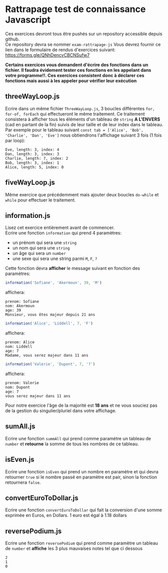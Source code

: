 # Rattrapage test de connaissance Javascript

Ces exercices devront tous être pushés sur un repository accessible depuis github.  
Ce repository devra se nommer `exam-rattrapage-js`
Vous devrez fournir ce lien dans le formulaire de rendus d'exercices suivant: https://forms.gle/QNhDencvCBCNSufw7

**Certains exercices vous demandent d'écrire des fonctions dans un fichier. Il faudra évidement tester ces fonctions en les appelant dans votre programme!!. Ces exercices consistent donc à déclarer ces fonctions mais aussi à les appeler pour vérifier leur exécution**

## threeWayLoop.js

Ecrire dans un même fichier `ThreeWayLoop.js`, 3 boucles différentes `for, for-of, forEach` qui effectueront le même traitement.
Ce traitement consistera à afficher tous les éléments d'un tableau de `string` **A L'ENVERS** (cad en partant de la fin) suivis de leur taille et de leur index dans le tableau.
Par exemple pour le tableau suivant `const tab = ['Alice', 'Bob', 'Charlie', 'Dan', 'Eve']` nous obtiendrons l'affichage suivant 3 fois (1 fois par loop):

```text
Eve, length: 3, index: 4
Dan, length: 3, index: 3
Charlie, length: 7, index: 2
Bob, length: 3, index: 1
Alice, length: 5, index: 0
```

## fiveWayLoop.js

Même exercice que précédemment mais ajouter deux boucles `do-while` et `while` pour effectuer le traitement.

## information.js

Lisez cet exercice entièrement avant de commencer.  
Ecrire une fonction `information` qui prend 4 paramètres:

- un prénom qui sera une `string`
- un nom qui sera une `string`
- un âge qui sera un `number`
- une sexe qui sera une string parmi `M`, `F`, `?`

Cette fonction devra **afficher** le message suivant en fonction des paramètres:

```js
information('Sofiane', 'Akermoun', 39, 'M')
```

affichera:

```text
prenom: Sofiane
nom: Akermoun
age: 39
Monsieur, vous êtes majeur depuis 21 ans
```

```js
information('Alice', 'Liddell', 7, 'F')
```

affichera:

```text
prenom: Alice
nom: Liddell
age: 7
Madame, vous serez majeur dans 11 ans
```

```js
information('Valerie', 'Dupont', 7, '?')
```

affichera:

```text
prenom: Valerie
nom: Dupont
age: 7
vous serez majeur dans 11 ans
```

Pour notre exercice l'âge de la majorité est **18 ans** et ne vous souciez pas de la gestion du singulier/pluriel dans votre affichage.

## sumAll.js

Ecrire une fonction `summAll` qui prend comme paramètre un tableau de `number` et **retourne** la somme de tous les nombres de ce tableau.

## isEven.js

Ecrire une fonction `isEven` qui prend un nombre en paramètre et qui devra retourner `true` si le nombre passé en paramètre est pair, sinon la fonction retournera `false`.

## convertEuroToDollar.js

Ecrire une fonction `convertEuroToDollar` qui fait la conversion d'une somme exprimée en Euros, en Dollars.
1 euro est égal à 1.18 dollars

## reversePodium.js

Ecrire une fonction `reversePodium` qui prend comme paramètre un tableau de `number` et **affiche** les 3 plus mauvaises notes tel que ci dessous

```text
2
1
0
```
